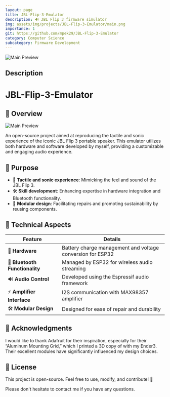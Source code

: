 ```yaml
---
layout: page
title: JBL-Flip-3-Emulator
description: 🔊 JBL Flip 3 firmware simulator
img: assets/img/projects/JBL-Flip-3-Emulator/main.png
importance: 1
git: https://github.com/mpek29/JBL-Flip-3-Emulator
category: Computer Science
subcategory: Firmware Development
---
```


![Main Preview](assets/img/main.png)



## Description

# JBL-Flip-3-Emulator

## 🚀 Overview
![Main Preview](assets/img/main.png)

An open-source project aimed at reproducing the tactile and sonic experience of the iconic JBL Flip 3 portable speaker. This emulator utilizes both hardware and software developed by myself, providing a customizable and engaging audio experience.

## 🎯 Purpose
- 🎵 **Tactile and sonic experience**: Mimicking the feel and sound of the JBL Flip 3.
- 🛠️ **Skill development**: Enhancing expertise in hardware integration and Bluetooth functionality.
- 🔄 **Modular design**: Facilitating repairs and promoting sustainability by reusing components.

## 📝 Technical Aspects

| Feature                   | Details                                                            |
|---------------------------|--------------------------------------------------------------------|
| 🔋 **Hardware**            | Battery charge management and voltage conversion for ESP32         |
| 📡 **Bluetooth Functionality** | Managed by ESP32 for wireless audio streaming                     |
| 🔊 **Audio Control**       | Developed using the Espressif audio framework                      |
| ⚡ **Amplifier Interface**  | I2S communication with MAX98357 amplifier                          |
| 🛠️ **Modular Design**      | Designed for ease of repair and durability                         |

## 🙏 Acknowledgments
I would like to thank Adafruit for their inspiration, especially for their “Aluminum Mounting Grid,” which I printed a 3D copy of with my Ender3. Their excellent modules have significantly influenced my design choices.

## 🌟 License
This project is open-source. Feel free to use, modify, and contribute! 🚀

Please don't hesitate to contact me if you have any questions.

